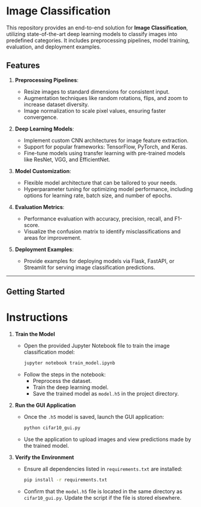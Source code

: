 # Image Classification

This repository provides an end-to-end solution for **Image Classification**, utilizing state-of-the-art deep learning models to classify images into predefined categories. It includes preprocessing pipelines, model training, evaluation, and deployment examples.

## Features

1. **Preprocessing Pipelines**:  
   - Resize images to standard dimensions for consistent input.  
   - Augmentation techniques like random rotations, flips, and zoom to increase dataset diversity.  
   - Image normalization to scale pixel values, ensuring faster convergence.

2. **Deep Learning Models**:  
   - Implement custom CNN architectures for image feature extraction.  
   - Support for popular frameworks: TensorFlow, PyTorch, and Keras.  
   - Fine-tune models using transfer learning with pre-trained models like ResNet, VGG, and EfficientNet.

3. **Model Customization**:  
   - Flexible model architecture that can be tailored to your needs.  
   - Hyperparameter tuning for optimizing model performance, including options for learning rate, batch size, and number of epochs.

4. **Evaluation Metrics**:  
   - Performance evaluation with accuracy, precision, recall, and F1-score.  
   - Visualize the confusion matrix to identify misclassifications and areas for improvement.

5. **Deployment Examples**:  
   - Provide examples for deploying models via Flask, FastAPI, or Streamlit for serving image classification predictions.

---

## Getting Started

# Instructions

1. **Train the Model**  
   - Open the provided Jupyter Notebook file to train the image classification model:
     ```bash
     jupyter notebook train_model.ipynb
     ```
   - Follow the steps in the notebook:
     - Preprocess the dataset.  
     - Train the deep learning model.  
     - Save the trained model as `model.h5` in the project directory.

2. **Run the GUI Application**  
   - Once the `.h5` model is saved, launch the GUI application:
     ```bash
     python cifar10_gui.py
     ```
   - Use the application to upload images and view predictions made by the trained model.

3. **Verify the Environment**  
   - Ensure all dependencies listed in `requirements.txt` are installed:
     ```bash
     pip install -r requirements.txt
     ```
   - Confirm that the `model.h5` file is located in the same directory as `cifar10_gui.py`. Update the script if the file is stored elsewhere.

